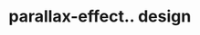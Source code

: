 # parallax-effect.. design                                                                                                                                                                                                                                                                                                                             
                                     

